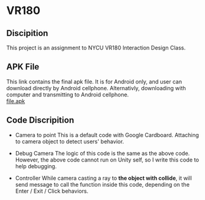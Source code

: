 # VR180
## Discipition
This project is an assignment to NYCU VR180 Interaction Design Class.

## APK File
This link contains the final apk file.
It is for Android only, and user can download directly by Android cellphone. Alternativly, downloading with computer and transmitting to Android cellphone.  
[file.apk](https://drive.google.com/drive/folders/1Ht5i6OuEvXUnGdxYJgUOniMSvljXshPh)

## Code Discripition
+ Camera to point
  This is a default code with Google Cardboard. Attaching to camera object to detect users' behavior.
 
+ Debug Camera
  The logic of this code is the same as the above code.
  However, the above code cannot run on Unity self, so I write this code to help debugging.
  
 + <Object>Controller
  While camera casting a ray to **the object with collide**, it will send message to call the function inside this code, depending on the Enter / Exit / Click behaviors.
